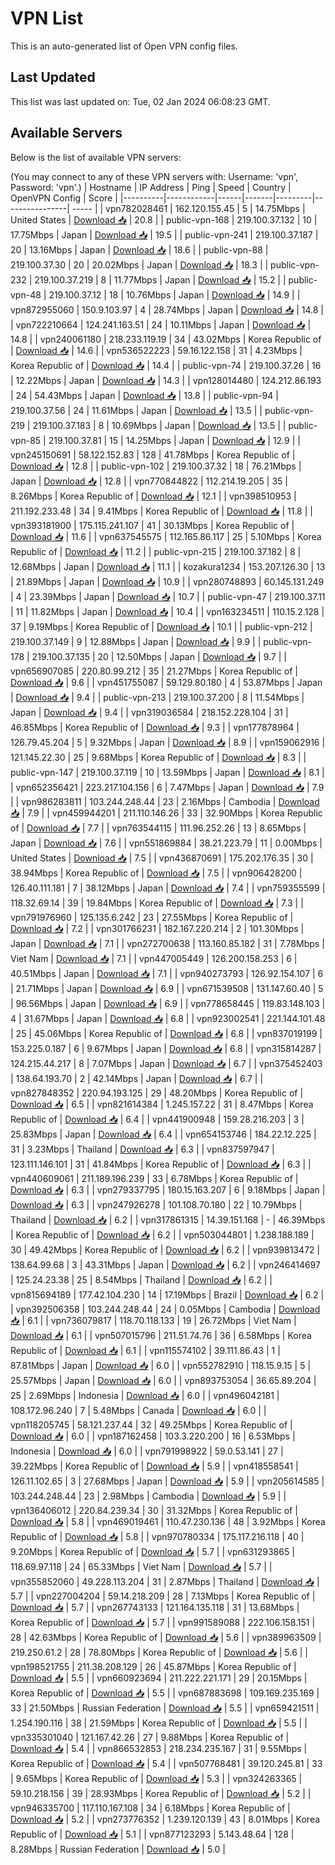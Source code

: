 # VPN List

This is an auto-generated list of Open VPN config files.

## Last Updated

This list was last updated on: Tue, 02 Jan 2024 06:08:23 GMT.

## Available Servers

Below is the list of available VPN servers:

(You may connect to any of these VPN servers with: Username: 'vpn', Password: 'vpn'.)
| Hostname | IP Address | Ping | Speed | Country | OpenVPN Config | Score |
|----------|------------|------|-------|---------|----------------| ----- |
| vpn782028461 | 162.120.155.45 | 5 | 14.75Mbps | United States | [Download 📥](./configs/server_0_US.ovpn) | 20.8 |
| public-vpn-168 | 219.100.37.132 | 10 | 17.75Mbps | Japan | [Download 📥](./configs/server_1_JP.ovpn) | 19.5 |
| public-vpn-241 | 219.100.37.187 | 20 | 13.16Mbps | Japan | [Download 📥](./configs/server_2_JP.ovpn) | 18.6 |
| public-vpn-88 | 219.100.37.30 | 20 | 20.02Mbps | Japan | [Download 📥](./configs/server_3_JP.ovpn) | 18.3 |
| public-vpn-232 | 219.100.37.219 | 8 | 11.77Mbps | Japan | [Download 📥](./configs/server_4_JP.ovpn) | 15.2 |
| public-vpn-48 | 219.100.37.12 | 18 | 10.76Mbps | Japan | [Download 📥](./configs/server_5_JP.ovpn) | 14.9 |
| vpn872955060 | 150.9.103.97 | 4 | 28.74Mbps | Japan | [Download 📥](./configs/server_6_JP.ovpn) | 14.8 |
| vpn722210664 | 124.241.163.51 | 24 | 10.11Mbps | Japan | [Download 📥](./configs/server_7_JP.ovpn) | 14.8 |
| vpn240061180 | 218.233.119.19 | 34 | 43.02Mbps | Korea Republic of | [Download 📥](./configs/server_8_KR.ovpn) | 14.6 |
| vpn536522223 | 59.16.122.158 | 31 | 4.23Mbps | Korea Republic of | [Download 📥](./configs/server_9_KR.ovpn) | 14.4 |
| public-vpn-74 | 219.100.37.26 | 16 | 12.22Mbps | Japan | [Download 📥](./configs/server_10_JP.ovpn) | 14.3 |
| vpn128014480 | 124.212.86.193 | 24 | 54.43Mbps | Japan | [Download 📥](./configs/server_11_JP.ovpn) | 13.8 |
| public-vpn-94 | 219.100.37.56 | 24 | 11.61Mbps | Japan | [Download 📥](./configs/server_12_JP.ovpn) | 13.5 |
| public-vpn-219 | 219.100.37.183 | 8 | 10.69Mbps | Japan | [Download 📥](./configs/server_13_JP.ovpn) | 13.5 |
| public-vpn-85 | 219.100.37.81 | 15 | 14.25Mbps | Japan | [Download 📥](./configs/server_14_JP.ovpn) | 12.9 |
| vpn245150691 | 58.122.152.83 | 128 | 41.78Mbps | Korea Republic of | [Download 📥](./configs/server_15_KR.ovpn) | 12.8 |
| public-vpn-102 | 219.100.37.32 | 18 | 76.21Mbps | Japan | [Download 📥](./configs/server_16_JP.ovpn) | 12.8 |
| vpn770844822 | 112.214.19.205 | 35 | 8.26Mbps | Korea Republic of | [Download 📥](./configs/server_17_KR.ovpn) | 12.1 |
| vpn398510953 | 211.192.233.48 | 34 | 9.41Mbps | Korea Republic of | [Download 📥](./configs/server_18_KR.ovpn) | 11.8 |
| vpn393181900 | 175.115.241.107 | 41 | 30.13Mbps | Korea Republic of | [Download 📥](./configs/server_19_KR.ovpn) | 11.6 |
| vpn637545575 | 112.165.86.117 | 25 | 5.10Mbps | Korea Republic of | [Download 📥](./configs/server_20_KR.ovpn) | 11.2 |
| public-vpn-215 | 219.100.37.182 | 8 | 12.68Mbps | Japan | [Download 📥](./configs/server_21_JP.ovpn) | 11.1 |
| kozakura1234 | 153.207.126.30 | 13 | 21.89Mbps | Japan | [Download 📥](./configs/server_22_JP.ovpn) | 10.9 |
| vpn280748893 | 60.145.131.249 | 4 | 23.39Mbps | Japan | [Download 📥](./configs/server_23_JP.ovpn) | 10.7 |
| public-vpn-47 | 219.100.37.11 | 11 | 11.82Mbps | Japan | [Download 📥](./configs/server_24_JP.ovpn) | 10.4 |
| vpn163234511 | 110.15.2.128 | 37 | 9.19Mbps | Korea Republic of | [Download 📥](./configs/server_25_KR.ovpn) | 10.1 |
| public-vpn-212 | 219.100.37.149 | 9 | 12.88Mbps | Japan | [Download 📥](./configs/server_26_JP.ovpn) | 9.9 |
| public-vpn-178 | 219.100.37.135 | 20 | 12.50Mbps | Japan | [Download 📥](./configs/server_27_JP.ovpn) | 9.7 |
| vpn656907085 | 220.80.99.212 | 35 | 21.27Mbps | Korea Republic of | [Download 📥](./configs/server_28_KR.ovpn) | 9.6 |
| vpn451755087 | 59.129.80.180 | 4 | 53.87Mbps | Japan | [Download 📥](./configs/server_29_JP.ovpn) | 9.4 |
| public-vpn-213 | 219.100.37.200 | 8 | 11.54Mbps | Japan | [Download 📥](./configs/server_30_JP.ovpn) | 9.4 |
| vpn319036584 | 218.152.228.104 | 31 | 46.85Mbps | Korea Republic of | [Download 📥](./configs/server_31_KR.ovpn) | 9.3 |
| vpn177878964 | 126.79.45.204 | 5 | 9.32Mbps | Japan | [Download 📥](./configs/server_32_JP.ovpn) | 8.9 |
| vpn159062916 | 121.145.22.30 | 25 | 9.68Mbps | Korea Republic of | [Download 📥](./configs/server_33_KR.ovpn) | 8.3 |
| public-vpn-147 | 219.100.37.119 | 10 | 13.59Mbps | Japan | [Download 📥](./configs/server_34_JP.ovpn) | 8.1 |
| vpn652356421 | 223.217.104.156 | 6 | 7.47Mbps | Japan | [Download 📥](./configs/server_35_JP.ovpn) | 7.9 |
| vpn986283811 | 103.244.248.44 | 23 | 2.16Mbps | Cambodia | [Download 📥](./configs/server_36_KH.ovpn) | 7.9 |
| vpn459944201 | 211.110.146.26 | 33 | 32.90Mbps | Korea Republic of | [Download 📥](./configs/server_37_KR.ovpn) | 7.7 |
| vpn763544115 | 111.96.252.26 | 13 | 8.65Mbps | Japan | [Download 📥](./configs/server_38_JP.ovpn) | 7.6 |
| vpn551869884 | 38.21.223.79 | 11 | 0.00Mbps | United States | [Download 📥](./configs/server_39_US.ovpn) | 7.5 |
| vpn436870691 | 175.202.176.35 | 30 | 38.94Mbps | Korea Republic of | [Download 📥](./configs/server_40_KR.ovpn) | 7.5 |
| vpn906428200 | 126.40.111.181 | 7 | 38.12Mbps | Japan | [Download 📥](./configs/server_41_JP.ovpn) | 7.4 |
| vpn759355599 | 118.32.69.14 | 39 | 19.84Mbps | Korea Republic of | [Download 📥](./configs/server_42_KR.ovpn) | 7.3 |
| vpn791976960 | 125.135.6.242 | 23 | 27.55Mbps | Korea Republic of | [Download 📥](./configs/server_43_KR.ovpn) | 7.2 |
| vpn301766231 | 182.167.220.214 | 2 | 101.30Mbps | Japan | [Download 📥](./configs/server_44_JP.ovpn) | 7.1 |
| vpn272700638 | 113.160.85.182 | 31 | 7.78Mbps | Viet Nam | [Download 📥](./configs/server_45_VN.ovpn) | 7.1 |
| vpn447005449 | 126.200.158.253 | 6 | 40.51Mbps | Japan | [Download 📥](./configs/server_46_JP.ovpn) | 7.1 |
| vpn940273793 | 126.92.154.107 | 6 | 21.71Mbps | Japan | [Download 📥](./configs/server_47_JP.ovpn) | 6.9 |
| vpn671539508 | 131.147.60.40 | 5 | 96.56Mbps | Japan | [Download 📥](./configs/server_48_JP.ovpn) | 6.9 |
| vpn778658445 | 119.83.148.103 | 4 | 31.67Mbps | Japan | [Download 📥](./configs/server_49_JP.ovpn) | 6.8 |
| vpn923002541 | 221.144.101.48 | 25 | 45.06Mbps | Korea Republic of | [Download 📥](./configs/server_50_KR.ovpn) | 6.8 |
| vpn837019199 | 153.225.0.187 | 6 | 9.67Mbps | Japan | [Download 📥](./configs/server_51_JP.ovpn) | 6.8 |
| vpn315814287 | 124.215.44.217 | 8 | 7.07Mbps | Japan | [Download 📥](./configs/server_52_JP.ovpn) | 6.7 |
| vpn375452403 | 138.64.193.70 | 2 | 42.14Mbps | Japan | [Download 📥](./configs/server_53_JP.ovpn) | 6.7 |
| vpn827848352 | 220.94.193.125 | 29 | 48.20Mbps | Korea Republic of | [Download 📥](./configs/server_54_KR.ovpn) | 6.5 |
| vpn821614384 | 1.245.157.22 | 31 | 8.47Mbps | Korea Republic of | [Download 📥](./configs/server_55_KR.ovpn) | 6.4 |
| vpn441900948 | 159.28.216.203 | 3 | 25.83Mbps | Japan | [Download 📥](./configs/server_56_JP.ovpn) | 6.4 |
| vpn654153746 | 184.22.12.225 | 31 | 3.23Mbps | Thailand | [Download 📥](./configs/server_57_TH.ovpn) | 6.3 |
| vpn837597947 | 123.111.146.101 | 31 | 41.84Mbps | Korea Republic of | [Download 📥](./configs/server_58_KR.ovpn) | 6.3 |
| vpn440609061 | 211.189.196.239 | 33 | 6.78Mbps | Korea Republic of | [Download 📥](./configs/server_59_KR.ovpn) | 6.3 |
| vpn279337795 | 180.15.163.207 | 6 | 9.18Mbps | Japan | [Download 📥](./configs/server_60_JP.ovpn) | 6.3 |
| vpn247926278 | 101.108.70.180 | 22 | 10.79Mbps | Thailand | [Download 📥](./configs/server_61_TH.ovpn) | 6.2 |
| vpn317861315 | 14.39.151.168 | - | 46.39Mbps | Korea Republic of | [Download 📥](./configs/server_62_KR.ovpn) | 6.2 |
| vpn503044801 | 1.238.188.189 | 30 | 49.42Mbps | Korea Republic of | [Download 📥](./configs/server_63_KR.ovpn) | 6.2 |
| vpn939813472 | 138.64.99.68 | 3 | 43.31Mbps | Japan | [Download 📥](./configs/server_64_JP.ovpn) | 6.2 |
| vpn246414697 | 125.24.23.38 | 25 | 8.54Mbps | Thailand | [Download 📥](./configs/server_65_TH.ovpn) | 6.2 |
| vpn815694189 | 177.42.104.230 | 14 | 17.19Mbps | Brazil | [Download 📥](./configs/server_66_BR.ovpn) | 6.2 |
| vpn392506358 | 103.244.248.44 | 24 | 0.05Mbps | Cambodia | [Download 📥](./configs/server_67_KH.ovpn) | 6.1 |
| vpn736079817 | 118.70.118.133 | 19 | 26.72Mbps | Viet Nam | [Download 📥](./configs/server_68_VN.ovpn) | 6.1 |
| vpn507015796 | 211.51.74.76 | 36 | 6.58Mbps | Korea Republic of | [Download 📥](./configs/server_69_KR.ovpn) | 6.1 |
| vpn115574102 | 39.111.86.43 | 1 | 87.81Mbps | Japan | [Download 📥](./configs/server_70_JP.ovpn) | 6.0 |
| vpn552782910 | 118.15.9.15 | 5 | 25.57Mbps | Japan | [Download 📥](./configs/server_71_JP.ovpn) | 6.0 |
| vpn893753054 | 36.65.89.204 | 25 | 2.69Mbps | Indonesia | [Download 📥](./configs/server_72_ID.ovpn) | 6.0 |
| vpn496042181 | 108.172.96.240 | 7 | 5.48Mbps | Canada | [Download 📥](./configs/server_73_CA.ovpn) | 6.0 |
| vpn118205745 | 58.121.237.44 | 32 | 49.25Mbps | Korea Republic of | [Download 📥](./configs/server_74_KR.ovpn) | 6.0 |
| vpn187162458 | 103.3.220.200 | 16 | 6.53Mbps | Indonesia | [Download 📥](./configs/server_75_ID.ovpn) | 6.0 |
| vpn791998922 | 59.0.53.141 | 27 | 39.22Mbps | Korea Republic of | [Download 📥](./configs/server_76_KR.ovpn) | 5.9 |
| vpn418558541 | 126.11.102.65 | 3 | 27.68Mbps | Japan | [Download 📥](./configs/server_77_JP.ovpn) | 5.9 |
| vpn205614585 | 103.244.248.44 | 23 | 2.98Mbps | Cambodia | [Download 📥](./configs/server_78_KH.ovpn) | 5.9 |
| vpn136406012 | 220.84.239.34 | 30 | 31.32Mbps | Korea Republic of | [Download 📥](./configs/server_79_KR.ovpn) | 5.8 |
| vpn469019461 | 110.47.230.136 | 48 | 3.92Mbps | Korea Republic of | [Download 📥](./configs/server_80_KR.ovpn) | 5.8 |
| vpn970780334 | 175.117.216.118 | 40 | 9.20Mbps | Korea Republic of | [Download 📥](./configs/server_81_KR.ovpn) | 5.7 |
| vpn631293865 | 118.69.97.118 | 24 | 65.33Mbps | Viet Nam | [Download 📥](./configs/server_82_VN.ovpn) | 5.7 |
| vpn355852060 | 49.228.113.204 | 31 | 2.87Mbps | Thailand | [Download 📥](./configs/server_83_TH.ovpn) | 5.7 |
| vpn227004204 | 59.14.218.209 | 28 | 7.13Mbps | Korea Republic of | [Download 📥](./configs/server_84_KR.ovpn) | 5.7 |
| vpn267743133 | 121.164.135.118 | 31 | 13.68Mbps | Korea Republic of | [Download 📥](./configs/server_85_KR.ovpn) | 5.7 |
| vpn991589088 | 222.106.158.151 | 28 | 42.63Mbps | Korea Republic of | [Download 📥](./configs/server_86_KR.ovpn) | 5.6 |
| vpn389963509 | 219.250.61.2 | 28 | 78.80Mbps | Korea Republic of | [Download 📥](./configs/server_87_KR.ovpn) | 5.6 |
| vpn198521755 | 211.38.208.129 | 26 | 45.87Mbps | Korea Republic of | [Download 📥](./configs/server_88_KR.ovpn) | 5.5 |
| vpn660923694 | 211.222.221.171 | 29 | 20.15Mbps | Korea Republic of | [Download 📥](./configs/server_89_KR.ovpn) | 5.5 |
| vpn687883698 | 109.169.235.169 | 33 | 21.50Mbps | Russian Federation | [Download 📥](./configs/server_90_RU.ovpn) | 5.5 |
| vpn659421511 | 1.254.190.116 | 38 | 21.59Mbps | Korea Republic of | [Download 📥](./configs/server_91_KR.ovpn) | 5.5 |
| vpn335301040 | 121.167.42.26 | 27 | 9.88Mbps | Korea Republic of | [Download 📥](./configs/server_92_KR.ovpn) | 5.4 |
| vpn866532853 | 218.234.235.167 | 31 | 9.55Mbps | Korea Republic of | [Download 📥](./configs/server_93_KR.ovpn) | 5.4 |
| vpn507768481 | 39.120.245.81 | 33 | 9.65Mbps | Korea Republic of | [Download 📥](./configs/server_94_KR.ovpn) | 5.3 |
| vpn324263365 | 59.10.218.156 | 39 | 28.93Mbps | Korea Republic of | [Download 📥](./configs/server_95_KR.ovpn) | 5.2 |
| vpn946335700 | 117.110.167.108 | 34 | 6.18Mbps | Korea Republic of | [Download 📥](./configs/server_96_KR.ovpn) | 5.2 |
| vpn273776352 | 1.239.120.139 | 43 | 8.01Mbps | Korea Republic of | [Download 📥](./configs/server_97_KR.ovpn) | 5.1 |
| vpn877123293 | 5.143.48.64 | 128 | 8.28Mbps | Russian Federation | [Download 📥](./configs/server_98_RU.ovpn) | 5.0 |
